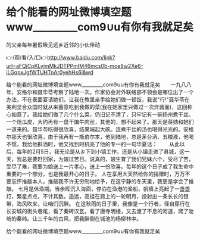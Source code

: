 # 给个能看的网址微博填空题www_________com9∪u有你有我就足矣
的父亲每年暑假瞅见远乡近邻的小伙伴动

👉/观/看/入/口👉http://www.baidu.com/link?url=aFQjCpKLyjmMkJDTPPmIM46mcs0b-moe8w2Xe6-iLGqpxJgfWTUHTnAr0yehHs6i&wd

给个能看的网址微博填空题www_________com9∪u有你有我就足矣　　一九八八年，安格尔和聂华苓考察了陆地一次。作家协会对外联络部不领会是哪位出了一个办法，不在表面宴请她们，让我在教里亲手给她们做一顿饭，我说"行!"聂华苓在美利坚合众国时就从来蓄意吃到我做的菜(我在她家里只做过一次炸酱面)，这回称心如意了。我给她们做了几个什么菜，仍旧记不清了，只牢记有一碗扬州煮干丝、一个炝瓜皮，大约再有一盘干煸牛肉丝，其他的，想不起来了。那天是蒋勋和她们一道来的。聂华苓吃得很欣喜，结果端起大碗。连煮干丝的汤也喝得光光的。安格尔那天也很欣喜，由于我再有一瓶伯尔本，他到陆地，总是茅台酒、五粮液，他喝不惯。我给他斟酒时，他又找到时机亮了他的专一的一句华夏话：
　　从此以后，每年的2月5日，我无论是从乡下到小镇工作，还是从小镇走进了县城，这一天，我总是要赶回家，为娘过苦日。说真的，娘生育了我们兄妹六个，受尽了苦，受尽了难，我要为娘送上一片孝心，送上一份欣喜。每年的这个日子成了我生命中重要的一个部分，也是我最开心的日子。
人在享用大天然给你的捐赠时，万万不要忘怀推敲本人，推敲我不许无穷制地给予，在这宁静的冬天里，我更是学会了推敲。
七月是休渔期。当余晖沉入海面，停泊在渔港的渔船，帆樯上亮起了一盏盏灯，繁星点点，不计其数。遥远，高挂在肩上的一轮明月，投射出一条长长的银带，海风吹来，让咱们沉醉。
在这秋雨的日子里，我像是一个行者，径自穿行在长安城的街头巷尾，看了秦砖汉瓦，看了唐寺明楼，又去渡了不息的河道，爬了陡峭的秦岭。让三千年的古风，把我醉倒在城池的杨柳林中。

给个能看的网址微博填空题www_________com9∪u有你有我就足矣
